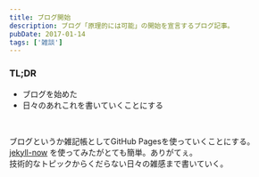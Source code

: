 ```yaml
---
title: ブログ開始
description: ブログ「原理的には可能」の開始を宣言するブログ記事。
pubDate: 2017-01-14
tags: ['雑談']
---
```


### TL;DR
- ブログを始めた
- 日々のあれこれを書いていくことにする
<br>

ブログというか雑記帳としてGitHub Pagesを使っていくことにする。  
[jekyll-now](https://github.com/barryclark/jekyll-now) を使ってみたがとても簡単。ありがてぇ。  
技術的なトピックからくだらない日々の雑感まで書いていく。
